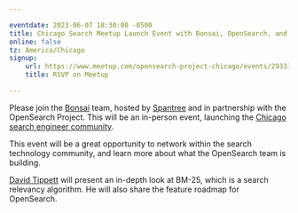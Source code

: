 ```yaml
---

eventdate: 2023-06-07 18:30:00 -0500
title: Chicago Search Meetup Launch Event with Bonsai, OpenSearch, and Spantree
online: false
tz: America/Chicago
signup:
    url: https://www.meetup.com/opensearch-project-chicago/events/293331344
    title: RSVP on Meetup

---
```


Please join the [Bonsai](http://bonsai.io/) team, hosted by [Spantree](https://spantree.net/) and in partnership with the OpenSearch Project. This will be an in-person event, launching the [Chicago search engineer community](https://www.meetup.com/opensearch-project-chicago/).

This event will be a great opportunity to network within the search technology community, and learn more about what the OpenSearch team is building.

[David Tippett](https://twitter.com/dtaivpp) will present an in-depth look at BM-25, which is a search relevancy algorithm. He will also share the feature roadmap for OpenSearch.
